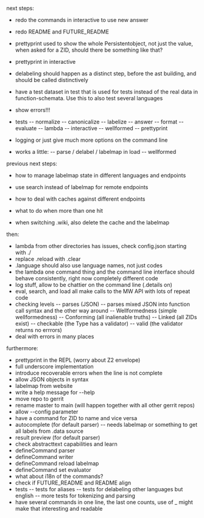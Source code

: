 next steps:
- redo the commands in interactive to use new answer
- redo README and FUTURE_README
- prettyprint used to show the whole Persistentobject, not just the value,
  when asked for a ZID, should there be something like that?
- prettyprint in interactive
- delabeling should happen as a distinct step, before the ast building,
  and should be called distinctively
- have a test dataset in test that is used for tests instead of the real
  data in function-schemata. Use this to also test several languages

- show errors!!!

- tests
-- normalize
-- canonicalize
-- labelize
-- answer
-- format
-- evaluate
-- lambda
-- interactive
-- wellformed
-- prettyprint

- logging or just give much more options on the command line

- works a little:
-- parse / delabel / labelmap in load
-- wellformed

previous next steps:
- how to manage labelmap state in different languages and endpoints
- use search instead of labelmap for remote endpoints
- how to deal with caches against different endpoints
- what to do when more than one hit

- when switching .wiki, also delete the cache and the labelmap

then:
- lambda from other directories has issues, check config.json starting with ./
- replace .reload with .clear
- .language should also use language names, not just codes
- the lambda one command thing and the command line interface should behave consistently, right now completely different code
- log stuff, allow to be chattier on the command line (.details on)
- eval, search, and load all make calls to the MW API with lots of repeat code
- checking levels
-- parses (JSON)
-- parses mixed JSON into function call syntax and the other way around
-- Wellformedness (simple wellformedness)
-- Conforming (all inalienable truths)
-- Linked (all ZIDs exist)
-- checkable (the Type has a validator)
-- valid (the validator returns no errrors)
- deal with errors in many places

furthermore:
- prettyprint in the REPL (worry about Z2 envelope)
- full underscore implementation
- introduce recoverable errors when the line is not complete
- allow JSON objects in syntax
- labelmap from website
- write a help message for --help
- move repo to gerrit
- rename master to main (will happen together with all other gerrit repos)
- allow --config parameter
- have a command for ZID to name and vice versa
- autocomplete (for default parser)
-- needs labelmap or something to get all labels from .data source
- result preview (for default parser)
- check abstracttext capabilities and learn
- defineCommand parser
- defineCommand writer
- defineCommand reload labelmap
- defineCommand set evaluator
- what about i18n of the commands?
- check if FUTURE_README and README align
- tests
-- tests for aliases
-- tests for delabeling other languages but english
-- more tests for tokenizing and parsing
- have several commands in one line, the last one counts,
  use of _ might make that interesting and readable
